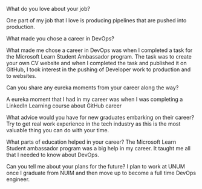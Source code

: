 What do you love about your job?

One part of my job that I love is producing pipelines that are pushed into production.

What made you chose a career in DevOps?

What made me chose a career in DevOps was when I completed a task for the Microsoft Learn Student Ambassador program. The task was to create your own CV website and when I completed the task and published it on GitHub, I took interest in the pushing of Developer work to production and to websites.

Can you share any eureka moments from your career along the way?

A eureka moment that I had in my career was when I was completing a LinkedIn Learning course about GitHub career 

What advice would you have for new graduates embarking on their career?
Try to get real work experience in the tech industry as this is the most valuable thing you can do with your time.

What parts of education helped in your career?
The Microsoft Learn Student ambassador program was a big help in my career. It taught me all that I needed to know about DevOps.

Can you tell me about your plans for the future?
I plan to work at UNUM once I graduate from NUIM and then move up to become a full time DevOps engineer.